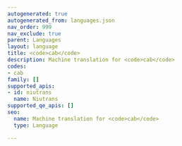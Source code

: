 ```yaml
---
autogenerated: true
autogenerated_from: languages.json
nav_order: 999
nav_exclude: true
parent: Languages
layout: language
title: <code>cab</code>
description: Machine translation for <code>cab</code>
codes:
- cab
family: []
supported_apis:
- id: niutrans
  name: Niutrans
supported_qe_apis: []
seo:
  name: Machine translation for <code>cab</code>
  type: Language

---
```



